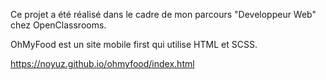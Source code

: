 Ce projet a été réalisé dans le cadre de mon parcours "Developpeur Web" chez OpenClassrooms.

OhMyFood est un site mobile first qui utilise HTML et SCSS.

https://noyuz.github.io/ohmyfood/index.html
